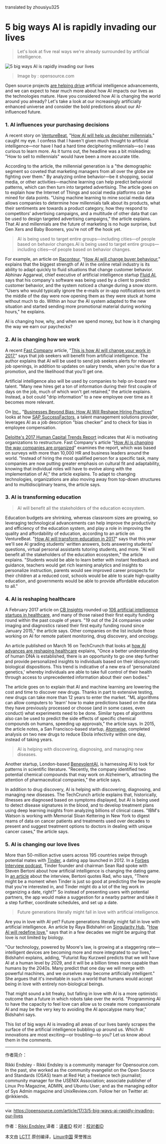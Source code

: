 translated by zhousiyu325

5 big ways AI is rapidly invading our lives
============================================================

> Let's look at five real ways we're already surrounded by artificial intelligence.


 ![5 big ways AI is rapidly invading our lives](https://opensource.com/sites/default/files/styles/image-full-size/public/images/life/brain-think-ai-intelligence-ccby.png?itok=-EK6Vpz1 "5 big ways AI is rapidly invading our lives") 
>Image by : opensource.com

Open source projects [are helping drive][2] artificial intelligence advancements, and we can expect to hear much more about how AI impacts our lives as the technologies mature. Have you considered how AI is changing the world around you already? Let's take a look at our increasingly artificially enhanced universe and consider the bold predictions about our AI-influenced future.

### 1\. AI influences your purchasing decisions

A recent story on [VentureBeat][3], "[How AI will help us decipher millennials][4]," caught my eye. I confess that I haven't given much thought to artificial intelligence—nor have I had a hard time deciphering millennials—so I was curious to learn more. As it turns out, the headline was a bit misleading; "How to sell to millennials" would have been a more accurate title.

According to the article, the millennial generation is a "the demographic segment so coveted that marketing managers from all over the globe are fighting over them." By analyzing online behavior—be it shopping, social media, or other activities—machine learning can help predict behavioral patterns, which can then turn into targeted advertising. The article goes on to explain how the Internet of Things and social media platforms can be mined for data points. "Using machine learning to mine social media data allows companies to determine how millennials talk about its products, what their sentiments are towards a product category, how they respond to competitors’ advertising campaigns, and a multitude of other data that can be used to design targeted advertising campaigns," the article explains. That AI and millennials are the future of marketing is no huge surprise, but Gen Xers and Baby Boomers, you're not off the hook yet.

>AI is being used to target entire groups—including cities—of people based on behavior changes.AI is being used to target entire groups—including cities—of people based on behavior changes. 

For example, an article on [Raconteur][23], "[How AI will change buyer behaviour][24]," explains that the biggest strength of AI in the online retail industry is its ability to adapt quickly to fluid situations that change customer behavior. Abhinav Aggarwal, chief executive of artificial intelligence startup [Fluid AI][25], says that his company's software was being used by a client to predict customer behavior, and the system noticed a change during a snow storm. "Users who would typically ignore the e-mails or in-app notifications sent in the middle of the day were now opening them as they were stuck at home without much to do. Within an hour the AI system adapted to the new situation and started sending more promotional material during working hours," he explains.

AI is changing how, why, and when we spend money, but how is it changing the way we earn our paychecks?

### 2\. AI is changing how we work

A recent [Fast Company][5] article, "[This is how AI will change your work in 2017][6]," says that job seekers will benefit from artificial intelligence. The author explains that AI will be used to send job seekers alerts for relevant job openings, in addition to updates on salary trends, when you're due for a promotion, and the likelihood that you'll get one.

Artificial intelligence also will be used by companies to help on-board new talent. "Many new hires get a ton of information during their first couple of days on the job, much of which won't get retained," the article explains. Instead, a bot could "drip information" to a new employee over time as it becomes more relevant.

On [Inc.][7], "[Businesses Beyond Bias: How AI Will Reshape Hiring Practices][8]" looks at how [SAP SuccessFactors][9], a talent management solutions provider, leverages AI as a job description "bias checker" and to check for bias in employee compensation.

[Deloitte's 2017 Human Capital Trends Report][10] indicates that AI is motivating organizations to restructure. Fast Company's article "[How AI is changing the way companies are organized][11]" examines the report, which was based on surveys with more than 10,000 HR and business leaders around the world. "Instead of hiring the most qualified person for a specific task, many companies are now putting greater emphasis on cultural fit and adaptability, knowing that individual roles will have to evolve along with the implementation of AI," the article explains. To adapt to changing technologies, organizations are also moving away from top-down structures and to multidisciplinary teams, the article says.

### 3\. AI is transforming education

>AI will benefit all the stakeholders of the education ecosystem.

Education budgets are shrinking, whereas classroom sizes are growing, so leveraging technological advancements can help improve the productivity and efficiency of the education system, and play a role in improving the quality and affordability of education, according to an article on VentureBeat. "[How AI will transform education in 2017][26]" says that this year we'll see AI grading students' written answers, bots answering students' questions, virtual personal assistants tutoring students, and more. "AI will benefit all the stakeholders of the education ecosystem," the article explains. "Students would be able to learn better with instant feedback and guidance, teachers would get rich learning analytics and insights to personalize instruction, parents would see improved career prospects for their children at a reduced cost, schools would be able to scale high-quality education, and governments would be able to provide affordable education to all."

### 4\. AI is reshaping healthcare

A February 2017 article on [CB Insights][12] rounded up [106 artificial intelligence startups in healthcare][13], and many of those raised their first equity funding round within the past couple of years. "19 out of the 24 companies under imaging and diagnostics raised their first equity funding round since January 2015," the article says. Other companies on the list include those working on AI for remote patient monitoring, drug discovery, and oncology.

An article published on March 16 on TechCrunch that looks at [how AI advances are reshaping healthcare][14] explains, "Once a better understanding of human DNA is established, there is an opportunity to go one step further and provide personalized insights to individuals based on their idiosyncratic biological dispositions. This trend is indicative of a new era of 'personalized genetics,' whereby individuals are able to take full control of their health through access to unprecedented information about their own bodies."

The article goes on to explain that AI and machine learning are lowering the cost and time to discover new drugs. Thanks in part to extensive testing, new drugs can take more than 12 years to enter the market. "ML algorithms can allow computers to 'learn' how to make predictions based on the data they have previously processed or choose (and in some cases, even conduct) what experiments need to be done. Similar types of algorithms also can be used to predict the side effects of specific chemical compounds on humans, speeding up approvals," the article says. In 2015, the article notes, a San Francisco-based startup, [Atomwise][15], completed analysis on two new drugs to reduce Ebola infectivity within one day, instead of taking years.

>AI is helping with discovering, diagnosing, and managing new diseases.

Another startup, London-based [BenevolentAI][27], is harnessing AI to look for patterns in scientific literature. "Recently, the company identified two potential chemical compounds that may work on Alzheimer’s, attracting the attention of pharmaceutical companies," the article says.

In addition to drug discovery, AI is helping with discovering, diagnosing, and managing new diseases. The TechCrunch article explains that, historically, illnesses are diagnosed based on symptoms displayed, but AI is being used to detect disease signatures in the blood, and to develop treatment plans using deep learning insights from analyzing billions of clinical cases. "IBM's Watson is working with Memorial Sloan Kettering in New York to digest reams of data on cancer patients and treatments used over decades to present and suggest treatment options to doctors in dealing with unique cancer cases," the article says.

### 5\. AI is changing our love lives

More than 50-million active users across 195 countries swipe through potential mates with [Tinder][16], a dating app launched in 2012\. In a [Forbes Interview podcast][17], Tinder founder and chairman Sean Rad spoke with Steven Bertoni about how artificial intelligence is changing the dating game. In [an article][18] about the interview, Bertoni quotes Rad, who says, "There might be a moment when Tinder is just so good at predicting the few people that you're interested in, and Tinder might do a lot of the leg work in organizing a date, right?" So instead of presenting users with potential partners, the app would make a suggestion for a nearby partner and take it a step further, coordinate schedules, and set up a date.

>Future generations literally might fall in love with artificial intelligence.

Are you in love with AI yet? Future generations literally might fall in love with artificial intelligence. An article by Raya Bidshahri on [Singularity Hub][19], "[How AI will redefine love][20]," says that in a few decades we might be arguing that love is not limited by biology.

"Our technology, powered by Moore's law, is growing at a staggering rate—intelligent devices are becoming more and more integrated to our lives," Bidshahri explains, adding, "Futurist Ray Kurzweil predicts that we will have AI at a human level by 2029, and it will be a billion times more capable than humans by the 2040s. Many predict that one day we will merge with powerful machines, and we ourselves may become artificially intelligent." She argues that it's inevitable in such a world that humans would accept being in love with entirely non-biological beings.

That might sound a bit freaky, but falling in love with AI is a more optimistic outcome than a future in which robots take over the world. "Programming AI to have the capacity to feel love can allow us to create more compassionate AI and may be the very key to avoiding the AI apocalypse many fear," Bidshahri says.

This list of big ways AI is invading all areas of our lives barely scrapes the surface of the artificial intelligence bubbling up around us. Which AI innovations are most exciting—or troubling—to you? Let us know about them in the comments.

--------------------------------------------------------------------------------


作者简介：

Rikki Endsley - Rikki Endsley is a community manager for Opensource.com. In the past, she worked as the community evangelist on the Open Source and Standards (OSAS) team at Red Hat; a freelance tech journalist; community manager for the USENIX Association; associate publisher of Linux Pro Magazine, ADMIN, and Ubuntu User; and as the managing editor of Sys Admin magazine and UnixReview.com. Follow her on Twitter at: @rikkiends.


-------------------

via: https://opensource.com/article/17/3/5-big-ways-ai-rapidly-invading-our-lives

作者：[Rikki Endsley ][a]
译者：[译者ID](https://github.com/译者ID)
校对：[校对者ID](https://github.com/校对者ID)

本文由 [LCTT](https://github.com/LCTT/TranslateProject) 原创编译，[Linux中国](https://linux.cn/) 荣誉推出

[a]:https://opensource.com/users/rikki-endsley
[1]:https://opensource.com/article/17/3/5-big-ways-ai-rapidly-invading-our-lives?rate=ORfqhKFu9dpA9aFfg-5Za9ZWGcBcx-f0cUlf_VZNeQs
[2]:https://www.linux.com/news/open-source-projects-are-transforming-machine-learning-and-ai
[3]:https://twitter.com/venturebeat
[4]:http://venturebeat.com/2017/03/16/how-ai-will-help-us-decipher-millennials/
[5]:https://opensource.com/article/17/3/5-big-ways-ai-rapidly-invading-our-lives
[6]:https://www.fastcompany.com/3066620/this-is-how-ai-will-change-your-work-in-2017
[7]:https://twitter.com/Inc
[8]:http://www.inc.com/bill-carmody/businesses-beyond-bias-how-ai-will-reshape-hiring-practices.html
[9]:https://www.successfactors.com/en_us.html
[10]:https://dupress.deloitte.com/dup-us-en/focus/human-capital-trends.html?id=us:2el:3pr:dup3575:awa:cons:022817:hct17
[11]:https://www.fastcompany.com/3068492/how-ai-is-changing-the-way-companies-are-organized
[12]:https://twitter.com/CBinsights
[13]:https://www.cbinsights.com/blog/artificial-intelligence-startups-healthcare/
[14]:https://techcrunch.com/2017/03/16/advances-in-ai-and-ml-are-reshaping-healthcare/
[15]:http://www.atomwise.com/
[16]:https://twitter.com/Tinder
[17]:https://www.forbes.com/podcasts/the-forbes-interview/#5e962e5624e1
[18]:https://www.forbes.com/sites/stevenbertoni/2017/02/14/tinders-sean-rad-on-how-technology-and-artificial-intelligence-will-change-dating/#4180fc2e5b99
[19]:https://twitter.com/singularityhub
[20]:https://singularityhub.com/2016/08/05/how-ai-will-redefine-love/
[21]:https://opensource.com/user/23316/feed
[22]:https://opensource.com/article/17/3/5-big-ways-ai-rapidly-invading-our-lives#comments
[23]:https://twitter.com/raconteur
[24]:https://www.raconteur.net/technology/how-ai-will-change-buyer-behaviour
[25]:http://www.fluid.ai/
[26]:http://venturebeat.com/2017/02/04/how-ai-will-transform-education-in-2017/
[27]:https://twitter.com/benevolent_ai
[28]:https://opensource.com/users/rikki-endsley
